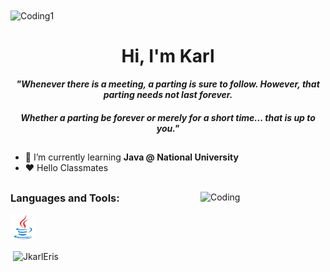 <img align="center" alt="Coding1" width="1500" src="https://64.media.tumblr.com/c6ca3427ef0dacaa14d6e676ca92aacf/tumblr_p452vorExt1tgo74ho1_1280.gif">
<h1 align="center">Hi, I'm Karl</h1>
<h4 align="center"><i>"Whenever there is a meeting, a parting is sure to follow. However, that parting needs not last forever.</i></h4>
<h4 align="center"><i>Whether a parting be forever or merely for a short time... that is up to you."</i></h4>
<h2></h2>


- 🌱 I’m currently learning **Java @ National University**
- ❤️ Hello Classmates
<h2></h2>
<img align="right" alt="Coding" width="200" src="https://66.media.tumblr.com/tumblr_m9wjtw1B2y1rfjowdo1_500.gif">
<p align="left">
</p>


<h3 align="left">Languages and Tools:</h3>
<p align="left"> <a href="https://www.java.com" target="_blank" rel="noreferrer"> <img src="https://raw.githubusercontent.com/devicons/devicon/master/icons/java/java-original.svg" alt="java" width="40" height="40"/> </a> </p>

<p>&nbsp;<img align="center" src="https://github-readme-stats.vercel.app/api?username=JkarlEris&show_icons=true&locale=en" alt="JkarlEris" /></p>
